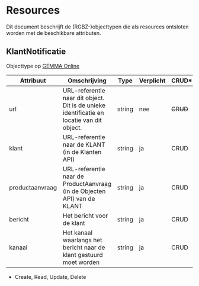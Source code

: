 # Resources

Dit document beschrijft de (RGBZ-)objecttypen die als resources ontsloten
worden met de beschikbare attributen.


## KlantNotificatie

Objecttype op [GEMMA Online](https://www.gemmaonline.nl/index.php/Rgbz_1.0/doc/objecttype/klantnotificatie)

| Attribuut | Omschrijving | Type | Verplicht | CRUD* |
| --- | --- | --- | --- | --- |
| url | URL-referentie naar dit object. Dit is de unieke identificatie en locatie van dit object. | string | nee | ~~C~~​R​~~U~~​~~D~~ |
| klant | URL-referentie naar de KLANT (in de Klanten API) | string | ja | C​R​U​D |
| productaanvraag | URL-referentie naar de ProductAanvraag (in de Objecten API) van de KLANT | string | ja | C​R​U​D |
| bericht | Het bericht voor de klant | string | ja | C​R​U​D |
| kanaal | Het kanaal waarlangs het bericht naar de klant gestuurd moet worden | string | ja | C​R​U​D |


* Create, Read, Update, Delete
